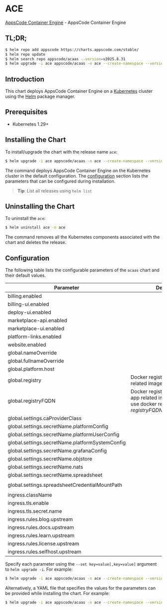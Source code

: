 # ACE

[AppsCode Container Engine](https://github.com/appscode-cloud) - AppsCode Container Engine

## TL;DR;

```bash
$ helm repo add appscode https://charts.appscode.com/stable/
$ helm repo update
$ helm search repo appscode/acaas --version=v2025.8.31
$ helm upgrade -i ace appscode/acaas -n ace --create-namespace --version=v2025.8.31
```

## Introduction

This chart deploys AppsCode Container Engine on a [Kubernetes](http://kubernetes.io) cluster using the [Helm](https://helm.sh) package manager.

## Prerequisites

- Kubernetes 1.29+

## Installing the Chart

To install/upgrade the chart with the release name `ace`:

```bash
$ helm upgrade -i ace appscode/acaas -n ace --create-namespace --version=v2025.8.31
```

The command deploys AppsCode Container Engine on the Kubernetes cluster in the default configuration. The [configuration](#configuration) section lists the parameters that can be configured during installation.

> **Tip**: List all releases using `helm list`

## Uninstalling the Chart

To uninstall the `ace`:

```bash
$ helm uninstall ace -n ace
```

The command removes all the Kubernetes components associated with the chart and deletes the release.

## Configuration

The following table lists the configurable parameters of the `acaas` chart and their default values.

|                    Parameter                    |                                                             Description                                                              |                   Default                    |
|-------------------------------------------------|--------------------------------------------------------------------------------------------------------------------------------------|----------------------------------------------|
| billing.enabled                                 |                                                                                                                                      | <code>false</code>                           |
| billing-ui.enabled                              |                                                                                                                                      | <code>false</code>                           |
| deploy-ui.enabled                               |                                                                                                                                      | <code>false</code>                           |
| marketplace-api.enabled                         |                                                                                                                                      | <code>false</code>                           |
| marketplace-ui.enabled                          |                                                                                                                                      | <code>false</code>                           |
| platform-links.enabled                          |                                                                                                                                      | <code>false</code>                           |
| website.enabled                                 |                                                                                                                                      | <code>false</code>                           |
| global.nameOverride                             |                                                                                                                                      | <code>"ace"</code>                           |
| global.fullnameOverride                         |                                                                                                                                      | <code>""</code>                              |
| global.platform.host                            |                                                                                                                                      | <code>appscode.ninja</code>                  |
| global.registry                                 | Docker registry used to pull app related images                                                                                      | <code>""</code>                              |
| global.registryFQDN                             | Docker registry fqdn used to pull app related images. Set this to use docker registry hosted at ${registryFQDN}/${registry}/${image} | <code>ghcr.io</code>                         |
| global.settings.caProviderClass                 |                                                                                                                                      | <code>""</code>                              |
| global.settings.secretName.platformConfig       |                                                                                                                                      | <code>""</code>                              |
| global.settings.secretName.platformUserConfig   |                                                                                                                                      | <code>""</code>                              |
| global.settings.secretName.platformSystemConfig |                                                                                                                                      | <code>""</code>                              |
| global.settings.secretName.grafanaConfig        |                                                                                                                                      | <code>""</code>                              |
| global.settings.secretName.objstore             |                                                                                                                                      | <code>""</code>                              |
| global.settings.secretName.nats                 |                                                                                                                                      | <code>""</code>                              |
| global.settings.secretName.spreadsheet          |                                                                                                                                      | <code>""</code>                              |
| global.settings.spreadsheetCredentialMountPath  |                                                                                                                                      | <code>"/data/marketplace-credentials"</code> |
| ingress.className                               |                                                                                                                                      | <code>"nginx-ace"</code>                     |
| ingress.tls.enable                              |                                                                                                                                      | <code>true</code>                            |
| ingress.tls.secret.name                         |                                                                                                                                      | <code>"ace-cert"</code>                      |
| ingress.rules.blog.upstream                     |                                                                                                                                      | <code>""</code>                              |
| ingress.rules.docs.upstream                     |                                                                                                                                      | <code>""</code>                              |
| ingress.rules.learn.upstream                    |                                                                                                                                      | <code>""</code>                              |
| ingress.rules.license.upstream                  |                                                                                                                                      | <code>""</code>                              |
| ingress.rules.selfhost.upstream                 |                                                                                                                                      | <code>""</code>                              |


Specify each parameter using the `--set key=value[,key=value]` argument to `helm upgrade -i`. For example:

```bash
$ helm upgrade -i ace appscode/acaas -n ace --create-namespace --version=v2025.8.31 --set global.nameOverride="ace"
```

Alternatively, a YAML file that specifies the values for the parameters can be provided while
installing the chart. For example:

```bash
$ helm upgrade -i ace appscode/acaas -n ace --create-namespace --version=v2025.8.31 --values values.yaml
```
